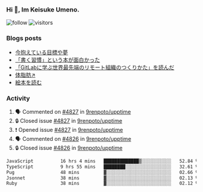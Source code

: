 ### Hi 👋, Im Keisuke Umeno.

<!--
**9renpoto/9renpoto** is a ✨ _special_ ✨ repository because its `README.md` (this file) appears on your GitHub profile.

Here are some ideas to get you started:

- 🔭 I’m currently working on ...
- 🌱 I’m currently learning ...
- 👯 I’m looking to collaborate on ...
- 🤔 I’m looking for help with ...
- 💬 Ask me about ...
- 📫 How to reach me: ...
- 😄 Pronouns: ...
- ⚡ Fun fact: ...
-->

![follow](https://img.shields.io/github/followers/9renpoto?label=Follow&style=social)
![visitors](https://komarev.com/ghpvc/?username=9renpoto&label=Profile%20views&color=0e75b6&style=flat)

### Blogs posts

<!-- BLOG-POST-LIST:START -->
- [今抱えている目標や夢](https://9renpoto.win/entry/2024/12/02/objective)
- [「書く習慣」という本が面白かった](https://9renpoto.win/entry/2024/11/11/leave_a_feeling_sad)
- [「GitLabに学ぶ世界最先端のリモート組織のつくりかた」を読んだ](https://9renpoto.win/entry/2024/09/10/remote_organization)
- [体脂肪↗](https://9renpoto.win/entry/2024/08/12/gaining_fat)
- [絵本を読む](https://9renpoto.win/entry/2024/07/26/picture_book)
<!-- BLOG-POST-LIST:END -->

### Activity

<!--START_SECTION:activity-->
1. 🗣 Commented on [#4827](https://github.com/9renpoto/upptime/issues/4827#issuecomment-2551274957) in [9renpoto/upptime](https://github.com/9renpoto/upptime)
2. 🔒 Closed issue [#4827](https://github.com/9renpoto/upptime/issues/4827) in [9renpoto/upptime](https://github.com/9renpoto/upptime)
3. ❗ Opened issue [#4827](https://github.com/9renpoto/upptime/issues/4827) in [9renpoto/upptime](https://github.com/9renpoto/upptime)
4. 🗣 Commented on [#4826](https://github.com/9renpoto/upptime/issues/4826#issuecomment-2551098640) in [9renpoto/upptime](https://github.com/9renpoto/upptime)
5. 🔒 Closed issue [#4826](https://github.com/9renpoto/upptime/issues/4826) in [9renpoto/upptime](https://github.com/9renpoto/upptime)
<!--END_SECTION:activity-->

<!--START_SECTION:waka-->

```txt
JavaScript          16 hrs 4 mins   █████████████▒░░░░░░░░░░░   52.84 %
TypeScript          9 hrs 55 mins   ████████░░░░░░░░░░░░░░░░░   32.61 %
Pug                 48 mins         ▓░░░░░░░░░░░░░░░░░░░░░░░░   02.66 %
Jsonnet             38 mins         ▓░░░░░░░░░░░░░░░░░░░░░░░░   02.13 %
Ruby                38 mins         ▓░░░░░░░░░░░░░░░░░░░░░░░░   02.12 %
```

<!--END_SECTION:waka-->

